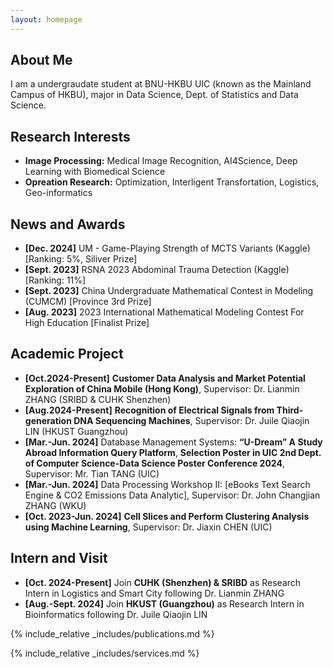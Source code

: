 ```yaml
---
layout: homepage
---
```


## About Me

I am a undergraudate student at BNU-HKBU UIC (known as the Mainland Campus of HKBU), major in Data Science, Dept. of Statistics and Data Science.
## Research Interests

- **Image Processing:** Medical Image Recognition, AI4Science, Deep Learning with Biomedical Science
- **Opreation Research:** Optimization, Interligent Transfortation, Logistics, Geo-informatics

## News and Awards

- **[Dec. 2024]** UM - Game-Playing Strength of MCTS Variants (Kaggle) [Ranking: 5%, Siliver Prize]
- **[Sept. 2023]** RSNA 2023 Abdominal Trauma Detection (Kaggle) [Ranking: 11%]
- **[Sept. 2023]** China Undergraduate Mathematical Contest in Modeling (CUMCM) [Province 3rd Prize]
- **[Aug. 2023]** 2023 International Mathematical Modeling Contest For High Education [Finalist Prize]

## Academic Project
- **[Oct.2024-Present]** **Customer Data Analysis and Market Potential Exploration of China Mobile (Hong Kong)**, Supervisor: Dr. Lianmin ZHANG (SRIBD & CUHK Shenzhen)
- **[Aug.2024-Present]** **Recognition of Electrical Signals from Third-generation DNA Sequencing Machines**, Supervisor: Dr. Juile Qiaojin LIN (HKUST Guangzhou)
- **[Mar.-Jun. 2024]** Database Management Systems: **“U-Dream” A Study Abroad Information Query Platform**, **Selection Poster in UIC 2nd Dept. of Computer Science-Data Science Poster Conference 2024**, Supervisor: Mr. Tian TANG (UIC) 
- **[Mar.-Jun. 2024]** Data Processing Workshop II: [eBooks Text Search Engine & CO2 Emissions Data Analytic], Supervisor: Dr. John Changjian ZHANG (WKU)
- **[Oct. 2023-Jun. 2024]** **Cell Slices and Perform Clustering Analysis using Machine Learning**, Supervisor: Dr. Jiaxin CHEN (UIC)

## Intern and Visit
- **[Oct. 2024-Present]** Join **CUHK (Shenzhen) & SRIBD** as Research Intern in Logistics and Smart City following Dr. Lianmin ZHANG
- **[Aug.-Sept. 2024]** Join **HKUST (Guangzhou)** as Research Intern in Bioinformatics following Dr. Juile Qiaojin LIN

{% include_relative _includes/publications.md %}

{% include_relative _includes/services.md %}
